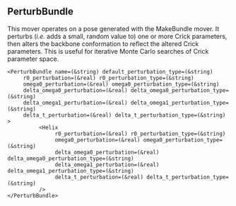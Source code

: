 ## PerturbBundle

This mover operates on a pose generated with the MakeBundle mover.  It perturbs (<i>i.e.</i> adds a small, random value to) one or more Crick parameters, then alters the backbone conformation to reflect the altered Crick parameters.  This is useful for iterative Monte Carlo searches of Crick parameter space.

```
<PerturbBundle name=(&string) default_perturbation_type=(&string)
     r0_perturbation=(&real) r0_perturbation_type=(&string) 
     omega0_perturbation=(&real) omega0_perturbation_type=(&string) 
     delta_omega0_perturbation=(&real) delta_omega0_perturbation_type=(&string) 
     delta_omega1_perturbation=(&real) delta_omega1_perturbation_type=(&string) 
     delta_t_perturbation=(&real) delta_t_perturbation_type=(&string)
>
          <Helix 
               r0_perturbation=(&real) r0_perturbation_type=(&string) 
               omega0_perturbation=(&real) omega0_perturbation_type=(&string) 
               delta_omega0_perturbation=(&real) delta_omega0_perturbation_type=(&string) 
               delta_omega1_perturbation=(&real) delta_omega1_perturbation_type=(&string) 
               delta_t_perturbation=(&real) delta_t_perturbation_type=(&string) 
          />
</PerturbBundle>
```
